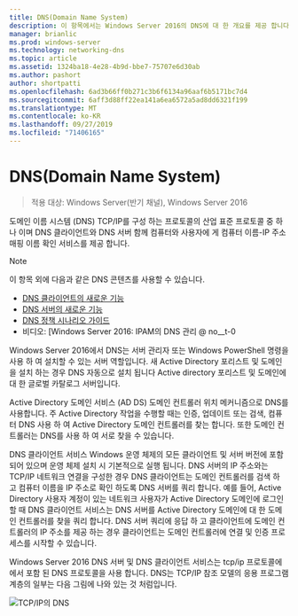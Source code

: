 ```yaml
---
title: DNS(Domain Name System)
description: 이 항목에서는 Windows Server 2016의 DNS에 대 한 개요를 제공 합니다.
manager: brianlic
ms.prod: windows-server
ms.technology: networking-dns
ms.topic: article
ms.assetid: 1324ba18-4e28-4b9d-bbe7-75707e6d30ab
ms.author: pashort
author: shortpatti
ms.openlocfilehash: 6ad3b66ff0b271c3b6f6134a96aaf6b5171bc7d4
ms.sourcegitcommit: 6aff3d88ff22ea141a6ea6572a5ad8dd6321f199
ms.translationtype: MT
ms.contentlocale: ko-KR
ms.lasthandoff: 09/27/2019
ms.locfileid: "71406165"
---
```

# <a name="domain-name-system-dns"></a>DNS(Domain Name System)

>적용 대상: Windows Server(반기 채널), Windows Server 2016

도메인 이름 시스템 (DNS) TCP/IP를 구성 하는 프로토콜의 산업 표준 프로토콜 중 하나 이며 DNS 클라이언트와 DNS 서버 함께 컴퓨터와 사용자에 게 컴퓨터 이름-IP 주소 매핑 이름 확인 서비스를 제공 합니다.  
  
> [!NOTE]  
> 이 항목 외에 다음과 같은 DNS 콘텐츠를 사용할 수 있습니다.  
>   
> -   [DNS 클라이언트의 새로운 기능](What-s-New-in-DNS-Client.md)  
> -   [DNS 서버의 새로운 기능](What-s-New-in-DNS-Server.md)  
> -   [DNS 정책 시나리오 가이드](deploy/DNS-Policy-Scenario-Guide.md)  
> -   비디오: [Windows Server 2016: IPAM의 DNS 관리 @ no__t-0  
  
Windows Server 2016에서 DNS는 서버 관리자 또는 Windows PowerShell 명령을 사용 하 여 설치할 수 있는 서버 역할입니다. 새 Active Directory 포리스트 및 도메인을 설치 하는 경우 DNS 자동으로 설치 됩니다 Active directory 포리스트 및 도메인에 대 한 글로벌 카탈로그 서버입니다.  
  
Active Directory 도메인 서비스 (AD DS) 도메인 컨트롤러 위치 메커니즘으로 DNS를 사용합니다. 주 Active Directory 작업을 수행할 때는 인증, 업데이트 또는 검색, 컴퓨터 DNS 사용 하 여 Active Directory 도메인 컨트롤러를 찾는 합니다. 또한 도메인 컨트롤러는 DNS를 사용 하 여 서로 찾을 수 있습니다.  
  
DNS 클라이언트 서비스 Windows 운영 체제의 모든 클라이언트 및 서버 버전에 포함 되어 있으며 운영 체제 설치 시 기본적으로 실행 됩니다. DNS 서버의 IP 주소와는 TCP/IP 네트워크 연결을 구성한 경우 DNS 클라이언트는 도메인 컨트롤러를 검색 하 고 컴퓨터 이름을 IP 주소로 확인 하도록 DNS 서버를 쿼리 합니다. 예를 들어, Active Directory 사용자 계정이 있는 네트워크 사용자가 Active Directory 도메인에 로그인 할 때 DNS 클라이언트 서비스는 DNS 서버를 Active Directory 도메인에 대 한 도메인 컨트롤러를 찾을 쿼리 합니다. DNS 서버 쿼리에 응답 하 고 클라이언트에 도메인 컨트롤러의 IP 주소를 제공 하는 경우 클라이언트는 도메인 컨트롤러에 연결 및 인증 프로세스를 시작할 수 있습니다.  
  
Windows Server 2016 DNS 서버 및 DNS 클라이언트 서비스는 tcp/ip 프로토콜에에서 포함 된 DNS 프로토콜을 사용 합니다. DNS는 TCP/IP 참조 모델의 응용 프로그램 계층의 일부는 다음 그림에 나와 있는 것 처럼입니다.  
  
![TCP/IP의 DNS](../media/Domain-Name-System--DNS-/dns_in_tcpip.jpg)  
  

